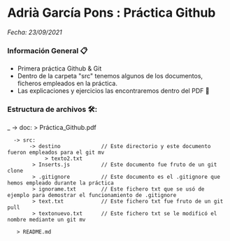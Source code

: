 # Adrià García Pons : Práctica Github
_Fecha: 23/09/2021_

### Información General 📋
* Primera práctica Github & Git
* Dentro de la carpeta "src" tenemos algunos de los documentos, ficheros empleados en la práctica.
* Las explicaciones y ejercicios las encontraremos dentro del PDF 📖   

### Estructura de archivos 🛠️:
_
      -> doc:
           > Práctica_Github.pdf
      
      -> src:
           -> destino             // Este directorio y este documento fueron empleados para el git mv
                > texto2.txt      
            > Inserts.js          // Este documento fue fruto de un git clone
            > .gitignore          // Este documento es el .gitignore que hemos empleado durante la práctica 
            > ignorame.txt        // Este fichero txt que se usó de ejemplo para demostrar el funcionamiento de .gitignore
            > text.txt            // Este fichero txt fue fruto de un git pull
            > textonuevo.txt      // Este fichero txt se le modificó el nombre mediante un git mv
          
       > README.md
